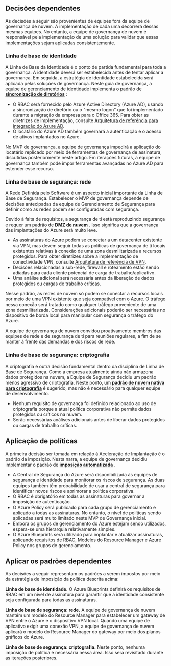<!-- TEMPLATE FILE - DO NOT ADD METADATA -->
<!-- markdownlint-disable MD002 MD041 -->

## <a name="dependent-decisions"></a>Decisões dependentes

As decisões a seguir são provenientes de equipes fora da equipe de governança de nuvem. A implementação de cada uma decorrerá dessas mesmas equipes. No entanto, a equipe de governança de nuvem é responsável pela implementação de uma solução para validar que essas implementações sejam aplicadas consistentemente.

### <a name="identity-baseline"></a>Linha de base de identidade

A Linha de Base da Identidade é o ponto de partida fundamental para toda a governança. A identidade deverá ser estabelecida antes de tentar aplicar a governança. Em seguida, a estratégia de identidade estabelecida será aplicada pelas soluções de governança.
Neste guia de governança, a equipe de gerenciamento de identidade implementa o padrão de **[sincronização de diretórios](~/decision-guides/identity/index.md#directory-synchronization)** :

- O RBAC será fornecido pelo Azure Active Directory (Azure AD), usando a sincronização de diretório ou o "mesmo logon" que foi implementado durante a migração da empresa para o Office 365. Para obter as diretrizes de implementação, consulte [Arquitetura de referência para integração do Azure AD](https://docs.microsoft.com/azure/architecture/reference-architectures/identity/azure-ad).
- O locatário do Azure AD também governará a autenticação e o acesso de ativos implantados no Azure.

No MVP de governança, a equipe de governança impedirá a aplicação do locatário replicado por meio de ferramentas de governança de assinatura, discutidas posteriormente neste artigo. Em iterações futuras, a equipe de governança também pode impor ferramentas avançadas no Azure AD para estender esse recurso.

### <a name="security-baseline-networking"></a>Linha de base de segurança: rede

A Rede Definida pelo Software é um aspecto inicial importante da Linha de Base de Segurança. Estabelecer o MVP de governança depende de decisões antecipadas da equipe de Gerenciamento de Segurança para definir como as redes podem ser configuradas com segurança.

Devido à falta de requisitos, a segurança de ti está reproduzindo segurança e requer um padrão de **[DMZ de nuvem](~/decision-guides/software-defined-network/cloud-dmz.md)** . Isso significa que a governança das implantações do Azure será muito leve.

- As assinaturas do Azure podem se conectar a um datacenter existente via VPN, mas devem seguir todas as políticas de governança de ti locais existentes relativas à conexão de uma zona desmilitarizada a recursos protegidos. Para obter diretrizes sobre a implementação de conectividade VPN, consulte [Arquitetura de referência de VPN](https://docs.microsoft.com/azure/architecture/reference-architectures/hybrid-networking/vpn).
- Decisões relacionadas a sub-rede, firewall e roteamento estão sendo adiadas para cada cliente potencial de carga de trabalho/aplicativo.
- Uma análise adicional será necessária antes da liberação de dados protegidos ou cargas de trabalho críticas.

Nesse padrão, as redes de nuvem só podem se conectar a recursos locais por meio de uma VPN existente que seja compatível com o Azure. O tráfego nessa conexão será tratado como qualquer tráfego proveniente de uma zona desmilitarizada. Considerações adicionais poderão ser necessárias no dispositivo de borda local para manipular com segurança o tráfego do Azure.

A equipe de governança de nuvem convidou proativamente membros das equipes de rede e de segurança de ti para reuniões regulares, a fim de se manter à frente das demandas e dos riscos de rede.

### <a name="security-baseline-encryption"></a>Linha de base de segurança: criptografia

A criptografia é outra decisão fundamental dentro da disciplina de Linha de Base de Segurança. Como a empresa atualmente ainda não armazena dados protegidos na nuvem, a Equipe de Segurança decidiu um padrão menos agressivo de criptografia.
Neste ponto, um **[padrão de nuvem nativa para criptografia](~/decision-guides/encryption/index.md#key-management)** é sugerido, mas não é necessário para qualquer equipe de desenvolvimento.

- Nenhum requisito de governança foi definido relacionado ao uso de criptografia porque a atual política corporativa não permite dados protegidos ou críticos na nuvem.
- Serão necessárias análises adicionais antes de liberar dados protegidos ou cargas de trabalho críticas.

## <a name="policy-enforcement"></a>Aplicação de políticas

A primeira decisão ser tomada em relação à Aceleração de Implantação é o padrão da imposição. Nesta narra, a equipe de governança decidiu implementar o padrão de **[imposição automatizada](~/decision-guides/policy-enforcement/index.md#automated-enforcement)** .

- A Central de Segurança do Azure será disponibilizada às equipes de segurança e identidade para monitorar os riscos de segurança. As duas equipes também têm probabilidade de usar a central de segurança para identificar novos riscos e aprimorar a política corporativa.
- O RBAC é obrigatório em todas as assinaturas para governar a imposição de autenticação.
- O Azure Policy será publicado para cada grupo de gerenciamento e aplicado a todas as assinaturas. No entanto, o nível de políticas sendo aplicadas será muito limitado neste MVP de Governança inicial.
- Embora os grupos de gerenciamento do Azure estejam sendo utilizados, espera-se uma hierarquia relativamente simples.
- O Azure Blueprints será utilizado para implantar e atualizar assinaturas, aplicando requisitos de RBAC, Modelos do Resource Manager e Azure Policy nos grupos de gerenciamento.

## <a name="apply-the-dependent-patterns"></a>Aplicar os padrões dependentes

As decisões a seguir representam os padrões a serem impostos por meio da estratégia de imposição da política descrita acima:

**Linha de base de identidade.** O Azure Blueprints definirá os requisitos de RBAC em um nível de assinatura para garantir que a identidade consistente seja configurada para todas as assinaturas.

**Linha de base de segurança: rede.** A equipe de governança de nuvem mantém um modelo do Resource Manager para estabelecer um gateway de VPN entre o Azure e o dispositivo VPN local. Quando uma equipe de aplicativo exigir uma conexão VPN, a equipe de governança de nuvem aplicará o modelo do Resource Manager do gateway por meio dos planos gráficos do Azure.

**Linha de base de segurança: criptografia.** Neste ponto, nenhuma imposição de política é necessária nessa área. Isso será revisitado durante as iterações posteriores.
